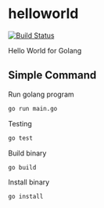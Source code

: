 # helloworld

[![Build Status](https://cloud.drone.io/api/badges/go-training/helloworld/status.svg)](https://cloud.drone.io/go-training/helloworld)

Hello World for Golang

## Simple Command

Run golang program
```bash
go run main.go
```
Testing

```bash
go test
```
Build binary

```bash
go build
```
Install binary

```bash
go install
```